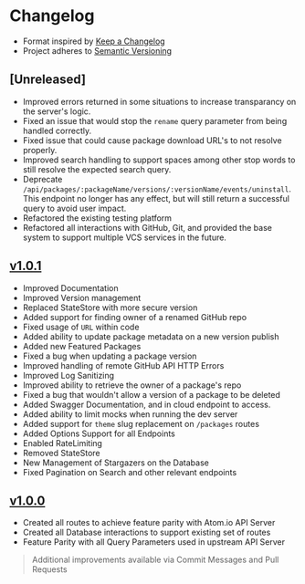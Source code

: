 # Changelog

* Format inspired by [Keep a Changelog](https://keepachangelog.com/en/1.0.0/)
* Project adheres to [Semantic Versioning](https://semver.org/spec/v2.0.0.html)

## [Unreleased]

* Improved errors returned in some situations to increase transparancy on the server's logic.
* Fixed an issue that would stop the `rename` query parameter from being handled correctly.
* Fixed issue that could cause package download URL's to not resolve properly.
* Improved search handling to support spaces among other stop words to still resolve the expected search query.
* Deprecate `/api/packages/:packageName/versions/:versionName/events/uninstall`. This endpoint no longer has any effect, but will still return a successful query to avoid user impact.
* Refactored the existing testing platform
* Refactored all interactions with GitHub, Git, and provided the base system to support multiple VCS services in the future.

## [v1.0.1](https://github.com/pulsar-edit/package-backend/releases/tag/v1.0.1)

* Improved Documentation
* Improved Version management
* Replaced StateStore with more secure version
* Added support for finding owner of a renamed GitHub repo
* Fixed usage of `URL` within code
* Added ability to update package metadata on a new version publish
* Added new Featured Packages
* Fixed a bug when updating a package version
* Improved handling of remote GitHub API HTTP Errors
* Improved Log Sanitizing
* Improved ability to retrieve the owner of a package's repo
* Fixed a bug that wouldn't allow a version of a package to be deleted
* Added Swagger Documentation, and in cloud endpoint to access.
* Added ability to limit mocks when running the dev server
* Added support for `theme` slug replacement on `/packages` routes
* Added Options Support for all Endpoints
* Enabled RateLimiting
* Removed StateStore
* New Management of Stargazers on the Database
* Fixed Pagination on Search and other relevant endpoints

## [v1.0.0](https://github.com/pulsar-edit/package-backend/releases/tag/v1.0.0)

* Created all routes to achieve feature parity with Atom.io API Server
* Created all Database interactions to support existing set of routes
* Feature Parity with all Query Parameters used in upstream API Server

> Additional improvements available via Commit Messages and Pull Requests

